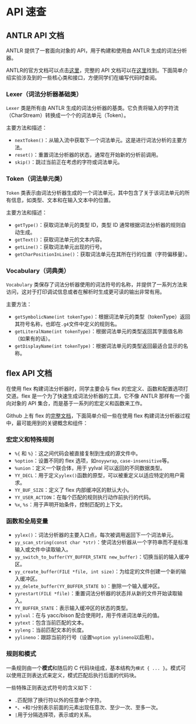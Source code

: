 # API 速查

## ANTLR API 文档

ANTLR 提供了一套面向对象的 API，用于构建和使用由 ANTLR 生成的词法分析器。

ANTLR的官方文档可以点击[这里](https://github.com/antlr/antlr4/blob/master/doc/index.md)，完整的 API 文档可以在[这里](https://www.antlr.org/api/Java/index.html)找到。下面简单介绍实验涉及到的一些核心类和接口，方便同学们在编写代码时查阅。

### Lexer（词法分析器基础类）

`Lexer` 类是所有由 ANTLR 生成的词法分析器的基类。它负责将输入的字符流（CharStream）转换成一个个的词法单元（Token）。

主要方法和描述：

- `nextToken()`：从输入流中获取下一个词法单元。这是进行词法分析的主要方法。
- `reset()`：重置词法分析器的状态，通常在开始新的分析前调用。
- `skip()`：跳过当前正在考虑的字符或词法单元。

### Token（词法单元类）

`Token` 类表示由词法分析器生成的一个词法单元，其中包含了关于该词法单元的所有信息，如类型、文本和在输入文本中的位置。

主要方法和描述：

- `getType()`：获取词法单元的类型 ID，类型 ID 通常根据词法分析器的规则自动生成。
- `getText()`：获取词法单元的文本内容。
- `getLine()`：获取词法单元出现的行号。
- `getCharPositionInLine()`：获取词法单元在其所在行的位置（字符偏移量）。

### Vocabulary（词典类）

`Vocabulary` 类保存了词法分析器使用的词法符号的名称，并提供了一系列方法来访问，这对于打印调试信息或者在解析时生成更可读的输出非常有用。

主要方法：

- `getSymbolicName(int tokenType)`：根据词法单元的类型（tokenType）返回其符号名称，也即在`.g4`文件中定义的规则名。
- `getLiteralName(int tokenType)`：根据词法单元的类型返回其字面值名称（如果有的话）。
- `getDisplayName(int tokenType)`：根据词法单元的类型返回最适合显示的名称。

## flex API 文档

在使用 flex 构建词法分析器时，同学主要会与 flex 的宏定义、函数和配置选项打交道。flex 是一个为了快速生成词法分析器的工具，它不像 ANTLR 那样有一个面向对象的 API 集合，而是基于一系列的宏定义和函数来工作。

Github 上有 flex 的[完整文档](https://westes.github.io/flex/manual/)，下面简单介绍一些在使用 flex 构建词法分析器过程中，最可能用到的关键概念和组件：

### 宏定义和特殊规则

- `%{` 和 `%}`：这之间代码会被直接复制到生成的源文件中。
- `%option`：设置不同的 flex 选项，如`noyywrap`, `case-insensitive`等。
- `%union`：定义一个联合体，用于 yylval 可以返回的不同数据类型。
- `YY_DECL`：用于定义`yylex()`函数的原型，可以被重定义以适应特定的用户需求。
- `YY_BUF_SIZE`：定义了 flex 内部缓冲区的默认大小。
- `YY_USER_ACTION`：在每个匹配的规则执行动作前执行的代码。
- `%x`, `%s`：用于声明开始条件，控制匹配的上下文。

### 函数和全局变量

- `yylex()`：词法分析器的主要入口点，每次被调用返回下一个词法单元。
- `yy_scan_string(const char *str)`：使词法分析器从一个字符串而不是标准输入或文件中读取输入。
- `yy_switch_to_buffer(YY_BUFFER_STATE new_buffer)`：切换当前的输入缓冲区。
- `yy_create_buffer(FILE *file, int size)`：为给定的文件创建一个新的输入缓冲区。
- `yy_delete_buffer(YY_BUFFER_STATE b)`：删除一个输入缓冲区。
- `yyrestart(FILE *file)`：重置词法分析器的状态并从新的文件开始读取输入。
- `YY_BUFFER_STATE`：表示输入缓冲区的状态的类型。
- `yylval`：在与 yacc/bison 配合使用时，用于传递词法单元的值。
- `yytext`：包含当前匹配的文本。
- `yyleng`：当前匹配文本的长度。
- `yylineno`：跟踪当前的行号（设置`%option yylineno`以启用）。

### 规则和模式

一条规则由一个**模式**和随后的 C 代码块组成，基本结构为`模式 { ... }`。模式可以使用正则表达式来定义，模式匹配后执行后面的代码块。

一些特殊正则表达式符号的含义如下：

- `.`匹配除了换行符以外的任意单个字符。
- `*`、`+`和`?`分别表示前面的元素出现任意次、至少一次、至多一次。
- `|`用于分隔选择项，表示或的关系。
